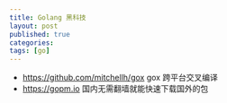 ```yaml
---
title: Golang 黑科技
layout: post
published: true
categories: 
tags: [go]
---
```


* https://github.com/mitchellh/gox gox 跨平台交叉编译
* https://gopm.io 国内无需翻墙就能快速下载国外的包
